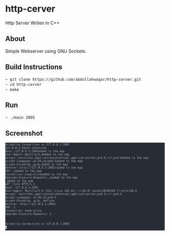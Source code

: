 # http-cerver
Http Server Writen in C++

## About

Simple Webserver using GNU Sockets.

## Build Instructions

```
~ git clone https://github.com/abdullahwaqar/http-cerver.git
~ cd http-cerver
~ make
```

## Run

`~ ./main 2005`

## Screenshot
![alt text](https://github.com/abdullahwaqar/http-cerver/raw/master/Screenshot_20180622_200730.png)

